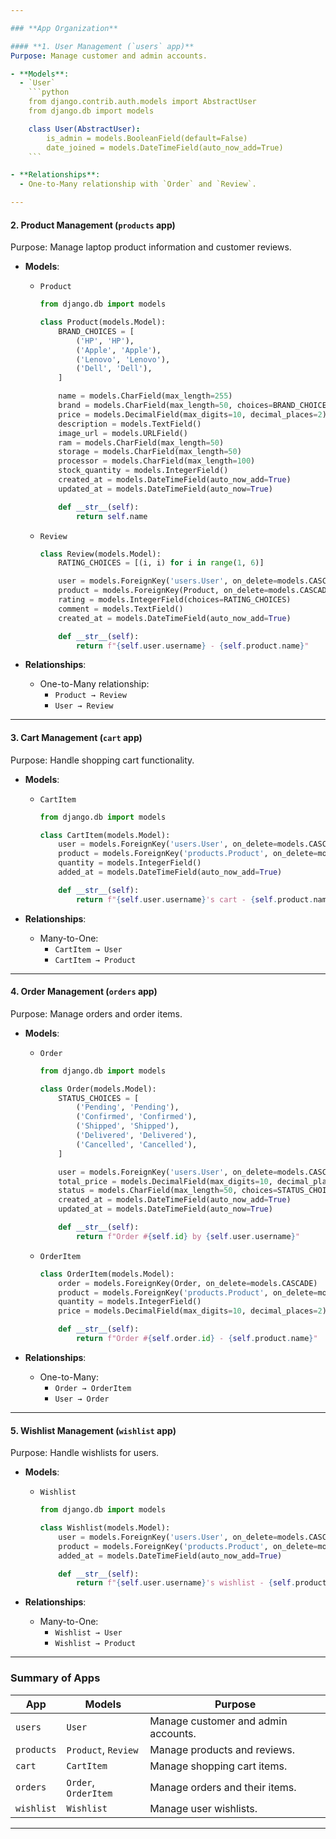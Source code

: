 ```yaml
---

### **App Organization**

#### **1. User Management (`users` app)**
Purpose: Manage customer and admin accounts.

- **Models**:
  - `User`
    ```python
    from django.contrib.auth.models import AbstractUser
    from django.db import models

    class User(AbstractUser):
        is_admin = models.BooleanField(default=False)
        date_joined = models.DateTimeField(auto_now_add=True)
    ```

- **Relationships**:
  - One-to-Many relationship with `Order` and `Review`.

---
```


#### **2. Product Management (`products` app)**
Purpose: Manage laptop product information and customer reviews.

- **Models**:
  - `Product`
    ```python
    from django.db import models

    class Product(models.Model):
        BRAND_CHOICES = [
            ('HP', 'HP'),
            ('Apple', 'Apple'),
            ('Lenovo', 'Lenovo'),
            ('Dell', 'Dell'),
        ]

        name = models.CharField(max_length=255)
        brand = models.CharField(max_length=50, choices=BRAND_CHOICES)
        price = models.DecimalField(max_digits=10, decimal_places=2)
        description = models.TextField()
        image_url = models.URLField()
        ram = models.CharField(max_length=50)
        storage = models.CharField(max_length=50)
        processor = models.CharField(max_length=100)
        stock_quantity = models.IntegerField()
        created_at = models.DateTimeField(auto_now_add=True)
        updated_at = models.DateTimeField(auto_now=True)

        def __str__(self):
            return self.name
    ```

  - `Review`
    ```python
    class Review(models.Model):
        RATING_CHOICES = [(i, i) for i in range(1, 6)]

        user = models.ForeignKey('users.User', on_delete=models.CASCADE)
        product = models.ForeignKey(Product, on_delete=models.CASCADE)
        rating = models.IntegerField(choices=RATING_CHOICES)
        comment = models.TextField()
        created_at = models.DateTimeField(auto_now_add=True)

        def __str__(self):
            return f"{self.user.username} - {self.product.name}"
    ```

- **Relationships**:
  - One-to-Many relationship:
    - `Product → Review`
    - `User → Review`

---

#### **3. Cart Management (`cart` app)**
Purpose: Handle shopping cart functionality.

- **Models**:
  - `CartItem`
    ```python
    from django.db import models

    class CartItem(models.Model):
        user = models.ForeignKey('users.User', on_delete=models.CASCADE)
        product = models.ForeignKey('products.Product', on_delete=models.CASCADE)
        quantity = models.IntegerField()
        added_at = models.DateTimeField(auto_now_add=True)

        def __str__(self):
            return f"{self.user.username}'s cart - {self.product.name}"
    ```

- **Relationships**:
  - Many-to-One:
    - `CartItem → User`
    - `CartItem → Product`

---

#### **4. Order Management (`orders` app)**
Purpose: Manage orders and order items.

- **Models**:
  - `Order`
    ```python
    from django.db import models

    class Order(models.Model):
        STATUS_CHOICES = [
            ('Pending', 'Pending'),
            ('Confirmed', 'Confirmed'),
            ('Shipped', 'Shipped'),
            ('Delivered', 'Delivered'),
            ('Cancelled', 'Cancelled'),
        ]

        user = models.ForeignKey('users.User', on_delete=models.CASCADE)
        total_price = models.DecimalField(max_digits=10, decimal_places=2)
        status = models.CharField(max_length=50, choices=STATUS_CHOICES, default='Pending')
        created_at = models.DateTimeField(auto_now_add=True)
        updated_at = models.DateTimeField(auto_now=True)

        def __str__(self):
            return f"Order #{self.id} by {self.user.username}"
    ```

  - `OrderItem`
    ```python
    class OrderItem(models.Model):
        order = models.ForeignKey(Order, on_delete=models.CASCADE)
        product = models.ForeignKey('products.Product', on_delete=models.CASCADE)
        quantity = models.IntegerField()
        price = models.DecimalField(max_digits=10, decimal_places=2)

        def __str__(self):
            return f"Order #{self.order.id} - {self.product.name}"
    ```

- **Relationships**:
  - One-to-Many:
    - `Order → OrderItem`
    - `User → Order`

---

#### **5. Wishlist Management (`wishlist` app)**
Purpose: Handle wishlists for users.

- **Models**:
  - `Wishlist`
    ```python
    from django.db import models

    class Wishlist(models.Model):
        user = models.ForeignKey('users.User', on_delete=models.CASCADE)
        product = models.ForeignKey('products.Product', on_delete=models.CASCADE)
        added_at = models.DateTimeField(auto_now_add=True)

        def __str__(self):
            return f"{self.user.username}'s wishlist - {self.product.name}"
    ```

- **Relationships**:
  - Many-to-One:
    - `Wishlist → User`
    - `Wishlist → Product`

---

### **Summary of Apps**
| **App**       | **Models**                                      | **Purpose**                              |
|---------------|-------------------------------------------------|------------------------------------------|
| `users`       | `User`                                          | Manage customer and admin accounts.      |
| `products`    | `Product`, `Review`                             | Manage products and reviews.             |
| `cart`        | `CartItem`                                      | Manage shopping cart items.              |
| `orders`      | `Order`, `OrderItem`                            | Manage orders and their items.           |
| `wishlist`    | `Wishlist`                                      | Manage user wishlists.                   |

---
